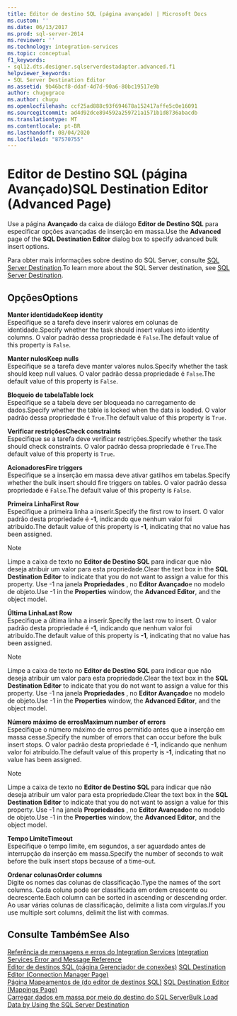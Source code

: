 ```yaml
---
title: Editor de destino SQL (página avançado) | Microsoft Docs
ms.custom: ''
ms.date: 06/13/2017
ms.prod: sql-server-2014
ms.reviewer: ''
ms.technology: integration-services
ms.topic: conceptual
f1_keywords:
- sql12.dts.designer.sqlserverdestadapter.advanced.f1
helpviewer_keywords:
- SQL Server Destination Editor
ms.assetid: 9b46bcf8-ddaf-4d7d-90a6-80bc19517e9b
author: chugugrace
ms.author: chugu
ms.openlocfilehash: ccf25ad888c93f694678a152417affe5c0e16091
ms.sourcegitcommit: ad4d92dce894592a259721a1571b1d8736abacdb
ms.translationtype: MT
ms.contentlocale: pt-BR
ms.lasthandoff: 08/04/2020
ms.locfileid: "87570755"
---
```

# <a name="sql-destination-editor-advanced-page"></a><span data-ttu-id="e93cf-102">Editor de Destino SQL (página Avançado)</span><span class="sxs-lookup"><span data-stu-id="e93cf-102">SQL Destination Editor (Advanced Page)</span></span>
  <span data-ttu-id="e93cf-103">Use a página **Avançado** da caixa de diálogo **Editor de Destino SQL** para especificar opções avançadas de inserção em massa.</span><span class="sxs-lookup"><span data-stu-id="e93cf-103">Use the **Advanced** page of the **SQL Destination Editor** dialog box to specify advanced bulk insert options.</span></span>  
  
 <span data-ttu-id="e93cf-104">Para obter mais informações sobre destino do SQL Server, consulte [SQL Server Destination](data-flow/sql-server-destination.md).</span><span class="sxs-lookup"><span data-stu-id="e93cf-104">To learn more about the SQL Server destination, see [SQL Server Destination](data-flow/sql-server-destination.md).</span></span>  
  
## <a name="options"></a><span data-ttu-id="e93cf-105">Opções</span><span class="sxs-lookup"><span data-stu-id="e93cf-105">Options</span></span>  
 <span data-ttu-id="e93cf-106">**Manter identidade**</span><span class="sxs-lookup"><span data-stu-id="e93cf-106">**Keep identity**</span></span>  
 <span data-ttu-id="e93cf-107">Especifique se a tarefa deve inserir valores em colunas de identidade.</span><span class="sxs-lookup"><span data-stu-id="e93cf-107">Specify whether the task should insert values into identity columns.</span></span> <span data-ttu-id="e93cf-108">O valor padrão dessa propriedade é `False`.</span><span class="sxs-lookup"><span data-stu-id="e93cf-108">The default value of this property is `False`.</span></span>  
  
 <span data-ttu-id="e93cf-109">**Manter nulos**</span><span class="sxs-lookup"><span data-stu-id="e93cf-109">**Keep nulls**</span></span>  
 <span data-ttu-id="e93cf-110">Especifique se a tarefa deve manter valores nulos.</span><span class="sxs-lookup"><span data-stu-id="e93cf-110">Specify whether the task should keep null values.</span></span> <span data-ttu-id="e93cf-111">O valor padrão dessa propriedade é `False`.</span><span class="sxs-lookup"><span data-stu-id="e93cf-111">The default value of this property is `False`.</span></span>  
  
 <span data-ttu-id="e93cf-112">**Bloqueio de tabela**</span><span class="sxs-lookup"><span data-stu-id="e93cf-112">**Table lock**</span></span>  
 <span data-ttu-id="e93cf-113">Especifique se a tabela deve ser bloqueada no carregamento de dados.</span><span class="sxs-lookup"><span data-stu-id="e93cf-113">Specify whether the table is locked when the data is loaded.</span></span> <span data-ttu-id="e93cf-114">O valor padrão dessa propriedade é `True`.</span><span class="sxs-lookup"><span data-stu-id="e93cf-114">The default value of this property is `True`.</span></span>  
  
 <span data-ttu-id="e93cf-115">**Verificar restrições**</span><span class="sxs-lookup"><span data-stu-id="e93cf-115">**Check constraints**</span></span>  
 <span data-ttu-id="e93cf-116">Especifique se a tarefa deve verificar restrições.</span><span class="sxs-lookup"><span data-stu-id="e93cf-116">Specify whether the task should check constraints.</span></span> <span data-ttu-id="e93cf-117">O valor padrão dessa propriedade é `True`.</span><span class="sxs-lookup"><span data-stu-id="e93cf-117">The default value of this property is `True`.</span></span>  
  
 <span data-ttu-id="e93cf-118">**Acionadores**</span><span class="sxs-lookup"><span data-stu-id="e93cf-118">**Fire triggers**</span></span>  
 <span data-ttu-id="e93cf-119">Especifique se a inserção em massa deve ativar gatilhos em tabelas.</span><span class="sxs-lookup"><span data-stu-id="e93cf-119">Specify whether the bulk insert should fire triggers on tables.</span></span> <span data-ttu-id="e93cf-120">O valor padrão dessa propriedade é `False`.</span><span class="sxs-lookup"><span data-stu-id="e93cf-120">The default value of this property is `False`.</span></span>  
  
 <span data-ttu-id="e93cf-121">**Primeira Linha**</span><span class="sxs-lookup"><span data-stu-id="e93cf-121">**First Row**</span></span>  
 <span data-ttu-id="e93cf-122">Especifique a primeira linha a inserir.</span><span class="sxs-lookup"><span data-stu-id="e93cf-122">Specify the first row to insert.</span></span> <span data-ttu-id="e93cf-123">O valor padrão desta propriedade é **-1**, indicando que nenhum valor foi atribuído.</span><span class="sxs-lookup"><span data-stu-id="e93cf-123">The default value of this property is **-1**, indicating that no value has been assigned.</span></span>  
  
> [!NOTE]  
>  <span data-ttu-id="e93cf-124">Limpe a caixa de texto no **Editor de Destino SQL** para indicar que não deseja atribuir um valor para esta propriedade.</span><span class="sxs-lookup"><span data-stu-id="e93cf-124">Clear the text box in the **SQL Destination Editor** to indicate that you do not want to assign a value for this property.</span></span> <span data-ttu-id="e93cf-125">Use -1 na janela **Propriedades** , no **Editor Avançado**e no modelo de objeto.</span><span class="sxs-lookup"><span data-stu-id="e93cf-125">Use -1 in the **Properties** window, the **Advanced Editor**, and the object model.</span></span>  
  
 <span data-ttu-id="e93cf-126">**Última Linha**</span><span class="sxs-lookup"><span data-stu-id="e93cf-126">**Last Row**</span></span>  
 <span data-ttu-id="e93cf-127">Especifique a última linha a inserir.</span><span class="sxs-lookup"><span data-stu-id="e93cf-127">Specify the last row to insert.</span></span> <span data-ttu-id="e93cf-128">O valor padrão desta propriedade é **-1**, indicando que nenhum valor foi atribuído.</span><span class="sxs-lookup"><span data-stu-id="e93cf-128">The default value of this property is **-1**, indicating that no value has been assigned.</span></span>  
  
> [!NOTE]  
>  <span data-ttu-id="e93cf-129">Limpe a caixa de texto no **Editor de Destino SQL** para indicar que não deseja atribuir um valor para esta propriedade.</span><span class="sxs-lookup"><span data-stu-id="e93cf-129">Clear the text box in the **SQL Destination Editor** to indicate that you do not want to assign a value for this property.</span></span> <span data-ttu-id="e93cf-130">Use -1 na janela **Propriedades** , no **Editor Avançado**e no modelo de objeto.</span><span class="sxs-lookup"><span data-stu-id="e93cf-130">Use -1 in the **Properties** window, the **Advanced Editor**, and the object model.</span></span>  
  
 <span data-ttu-id="e93cf-131">**Número máximo de erros**</span><span class="sxs-lookup"><span data-stu-id="e93cf-131">**Maximum number of errors**</span></span>  
 <span data-ttu-id="e93cf-132">Especifique o número máximo de erros permitido antes que a inserção em massa cesse.</span><span class="sxs-lookup"><span data-stu-id="e93cf-132">Specify the number of errors that can occur before the bulk insert stops.</span></span> <span data-ttu-id="e93cf-133">O valor padrão desta propriedade é **-1**, indicando que nenhum valor foi atribuído.</span><span class="sxs-lookup"><span data-stu-id="e93cf-133">The default value of this property is **-1**, indicating that no value has been assigned.</span></span>  
  
> [!NOTE]  
>  <span data-ttu-id="e93cf-134">Limpe a caixa de texto no **Editor de Destino SQL** para indicar que não deseja atribuir um valor para esta propriedade.</span><span class="sxs-lookup"><span data-stu-id="e93cf-134">Clear the text box in the **SQL Destination Editor** to indicate that you do not want to assign a value for this property.</span></span> <span data-ttu-id="e93cf-135">Use -1 na janela **Propriedades** , no **Editor Avançado**e no modelo de objeto.</span><span class="sxs-lookup"><span data-stu-id="e93cf-135">Use -1 in the **Properties** window, the **Advanced Editor**, and the object model.</span></span>  
  
 <span data-ttu-id="e93cf-136">**Tempo Limite**</span><span class="sxs-lookup"><span data-stu-id="e93cf-136">**Timeout**</span></span>  
 <span data-ttu-id="e93cf-137">Especifique o tempo limite, em segundos, a ser aguardado antes de interrupção da inserção em massa.</span><span class="sxs-lookup"><span data-stu-id="e93cf-137">Specify the number of seconds to wait before the bulk insert stops because of a time-out.</span></span>  
  
 <span data-ttu-id="e93cf-138">**Ordenar colunas**</span><span class="sxs-lookup"><span data-stu-id="e93cf-138">**Order columns**</span></span>  
 <span data-ttu-id="e93cf-139">Digite os nomes das colunas de classificação.</span><span class="sxs-lookup"><span data-stu-id="e93cf-139">Type the names of the sort columns.</span></span> <span data-ttu-id="e93cf-140">Cada coluna pode ser classificada em ordem crescente ou decrescente.</span><span class="sxs-lookup"><span data-stu-id="e93cf-140">Each column can be sorted in ascending or descending order.</span></span> <span data-ttu-id="e93cf-141">Ao usar várias colunas de classificação, delimite a lista com vírgulas.</span><span class="sxs-lookup"><span data-stu-id="e93cf-141">If you use multiple sort columns, delimit the list with commas.</span></span>  
  
## <a name="see-also"></a><span data-ttu-id="e93cf-142">Consulte Também</span><span class="sxs-lookup"><span data-stu-id="e93cf-142">See Also</span></span>  
 <span data-ttu-id="e93cf-143">[Referência de mensagens e erros do Integration Services](../../2014/integration-services/integration-services-error-and-message-reference.md) </span><span class="sxs-lookup"><span data-stu-id="e93cf-143">[Integration Services Error and Message Reference](../../2014/integration-services/integration-services-error-and-message-reference.md) </span></span>  
 <span data-ttu-id="e93cf-144">[Editor de destinos SQL &#40;página Gerenciador de conexões&#41;](../../2014/integration-services/sql-destination-editor-connection-manager-page.md) </span><span class="sxs-lookup"><span data-stu-id="e93cf-144">[SQL Destination Editor &#40;Connection Manager Page&#41;](../../2014/integration-services/sql-destination-editor-connection-manager-page.md) </span></span>  
 <span data-ttu-id="e93cf-145">[Página Mapeamentos de &#40;do editor de destinos SQL&#41;](../../2014/integration-services/sql-destination-editor-mappings-page.md) </span><span class="sxs-lookup"><span data-stu-id="e93cf-145">[SQL Destination Editor &#40;Mappings Page&#41;](../../2014/integration-services/sql-destination-editor-mappings-page.md) </span></span>  
 [<span data-ttu-id="e93cf-146">Carregar dados em massa por meio do destino do SQL Server</span><span class="sxs-lookup"><span data-stu-id="e93cf-146">Bulk Load Data by Using the SQL Server Destination</span></span>](data-flow/bulk-load-data-by-using-the-sql-server-destination.md)  
  
  
